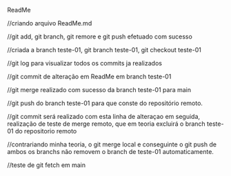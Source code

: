 ReadMe

//criando arquivo ReadMe.md 

//git add, git branch, git remore e git push efetuado com sucesso

//criada a branch teste-01, git branch teste-01, git checkout teste-01

//git log para visualizar todos os commits ja realizados

//git commit de alteração em ReadMe em branch teste-01

//git merge realizado com sucesso da branch teste-01 para main

//git push do branch teste-01 para que conste do repositório remoto.

//git commit será realizado com esta linha de alteraçao em seguida, realização de teste de merge remoto, que em teoria excluirá o branch teste-01 do repositorio remoto
 
//contrariando minha teoria, o git merge local e conseguinte o git push de ambos os branchs não removem o branch de teste-01 automaticamente.

//teste de git fetch em main 

